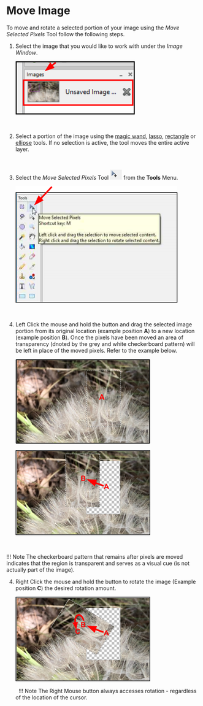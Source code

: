 # Move Image
To move and rotate a selected portion of your image using the *Move Selected Pixels* Tool follow the following steps.


1.  Select the image that you would like to work with under the *Image Window*.

     ![Image Window select image](img/selectimageflower.png)  


    &nbsp; 
 
  
2.  Select a portion of the image using the [magic wand](wand.md), [lasso](lasso.md), [rectangle](rectangle.md) or [ellipse](ellipse.md) tools. If no selection is active, the tool moves the entire active layer.

 
    &nbsp; 

3.  Select the *Move Selected Pixels* Tool ![Move Selection Tool](img/moveselectedpixels.png) from the **Tools** Menu.

     ![Select Move Selection Tool](img/selectmoveselectedpixels.png)  
 
    &nbsp;


3.  Left Click the mouse and hold the button and drag the selected image portion from its original location (example position **A**) to a new location (example position **B**). Once the pixels have been moved an area of transparency (dnoted by the grey and white checkerboard pattern) will be left in place of the moved pixels. Refer to the example below.


    ![Move selected image](img/movepixelsa.png)

    ![Move selected image partly](img/movepixelsb.png)  
 
 
    &nbsp;

!!! Note 
    The checkerboard pattern that remains after pixels are moved indicates that the region is transparent and serves as a visual cue (is not actually part of the image).

4.  Right Click the mouse and hold the button to rotate the image (Example position **C**) the desired rotation amount.

    ![Move selected image final](img/movepixelsc.png)  
 
 
    &nbsp;
!!! Note 
    The Right Mouse button always accesses rotation - regardless of the location of the cursor.

